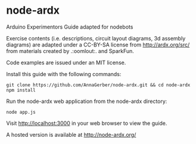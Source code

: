 node-ardx
=========

Arduino Experimentors Guide adapted for nodebots

Exercise contents (i.e. descriptions, circuit layout diagrams, 3d assembly diagrams) are adapted under a CC-BY-SA license from http://ardx.org/src/ from materials created by .:oomlout:. and SparkFun.

Code examples are issued under an MIT license.

Install this guide with the following commands:

    git clone https://github.com/AnnaGerber/node-ardx.git && cd node-ardx
    npm install

Run the node-ardx web application from the node-ardx directory:

    node app.js

Visit [http://localhost:3000](http://localhost:3000) in your web browser to view the guide.

A hosted version is available at http://node-ardx.org/
